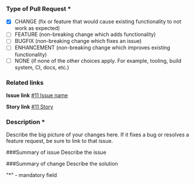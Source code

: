### Type of Pull Request *
- [x] CHANGE (fix or feature that would cause existing functionality to not work as expected)
- [ ] FEATURE (non-breaking change which adds functionality)
- [ ] BUGFIX (non-breaking change which fixes an issue)
- [ ] ENHANCEMENT  (non-breaking change which improves existing functionality)
- [ ] NONE (if none of the other choices apply. For example, tooling, build system, CI, docs, etc.)

### Related links
 
**Issue link**
[#11 Issue name]( )
 
**Story link**
[#11 Story]( )
 
### Description *
Describe the big picture of your changes here.
If it fixes a bug or resolves a feature request, be sure to link to that issue.
 
###Summary of issue
Describe the issue
 
###Summary of change
Describe the solution
 
 
 
"*" - mandatory field
